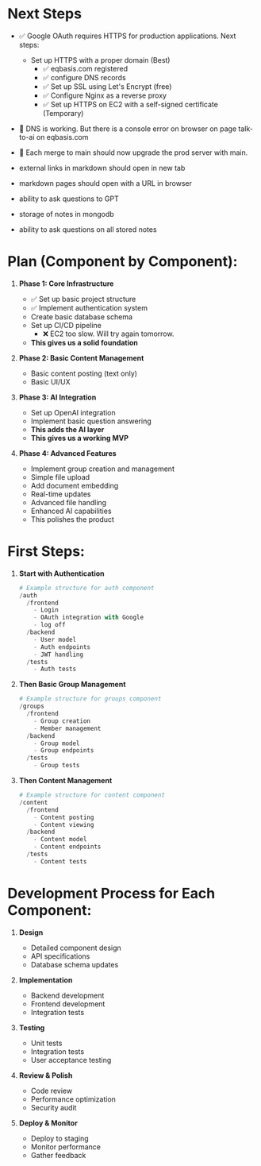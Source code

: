 # Next Steps

- ✅ Google OAuth requires HTTPS for production applications. Next steps:
  - Set up HTTPS with a proper domain (Best)
     - ✅ eqbasis.com registered
     - ✅ configure DNS records
     - ✅ Set up SSL using Let's Encrypt (free)
     - ✅ Configure Nginx as a reverse proxy
     - ✅ Set up HTTPS on EC2 with a self-signed certificate (Temporary)
- 🔴 DNS is working. But there is a console error on browser on page talk-to-ai on eqbasis.com
- 🔴 Each merge to main should now upgrade the prod server with main.  


- external links in markdown should open in new tab
- markdown pages should open with a URL in browser
- ability to ask questions to GPT
- storage of notes in mongodb
- ability to ask questions on all stored notes  

# Plan (Component by Component):

1. **Phase 1: Core Infrastructure**
   - ✅ Set up basic project structure
   - ✅ Implement authentication system
   -  Create basic database schema 
   - Set up CI/CD pipeline
      - ❌ EC2 too slow. Will try again tomorrow. 
   - **This gives us a solid foundation**

2. **Phase 2: Basic Content Management**
   - Basic content posting (text only)
   - Basic UI/UX

3. **Phase 3: AI Integration**
   - Set up OpenAI integration
   - Implement basic question answering
   - **This adds the AI layer**
   - **This gives us a working MVP**  

4. **Phase 4: Advanced Features**
   - Implement group creation and management
   - Simple file upload   
   - Add document embedding
   - Real-time updates
   - Advanced file handling
   - Enhanced AI capabilities
   - This polishes the product

# First Steps:

1. **Start with Authentication**
   ```python
   # Example structure for auth component
   /auth
     /frontend
       - Login
       - OAuth integration with Google
       - log off
     /backend
       - User model
       - Auth endpoints
       - JWT handling
     /tests
       - Auth tests
   ```

2. **Then Basic Group Management**
   ```python
   # Example structure for groups component
   /groups
     /frontend
       - Group creation
       - Member management
     /backend
       - Group model
       - Group endpoints
     /tests
       - Group tests
   ```

3. **Then Content Management**
   ```python
   # Example structure for content component
   /content
     /frontend
       - Content posting
       - Content viewing
     /backend
       - Content model
       - Content endpoints
     /tests
       - Content tests
   ```

# Development Process for Each Component:

1. **Design**
   - Detailed component design
   - API specifications
   - Database schema updates

2. **Implementation**
   - Backend development
   - Frontend development
   - Integration tests

3. **Testing**
   - Unit tests
   - Integration tests
   - User acceptance testing

4. **Review & Polish**
   - Code review
   - Performance optimization
   - Security audit

5. **Deploy & Monitor**
   - Deploy to staging
   - Monitor performance
   - Gather feedback

